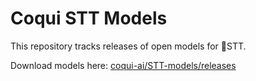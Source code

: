 # Coqui STT Models

This repository tracks releases of open models for 🐸STT.

Download models here: [coqui-ai/STT-models/releases](https://github.com/coqui-ai/STT-models/releases)
